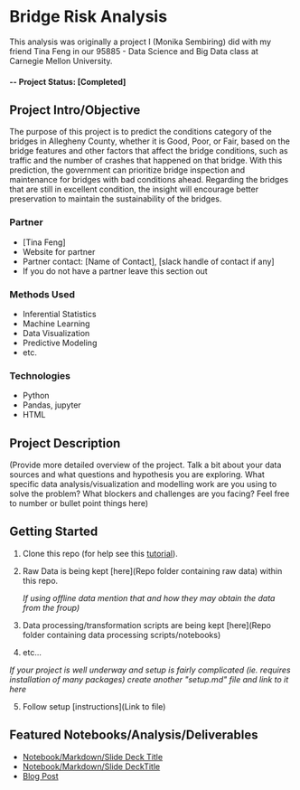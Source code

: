 # Bridge Risk Analysis
This analysis was originally a project I (Monika Sembiring) did with my friend Tina Feng in our 95885 - Data Science and Big Data class at Carnegie Mellon University. 

#### -- Project Status: [Completed]

## Project Intro/Objective
The purpose of this project is to predict the conditions category of the bridges in Allegheny County, whether it is Good, Poor, or Fair, based on the bridge features and other factors that affect the bridge conditions, such as traffic and the number of crashes that happened on that bridge. With this prediction, the government can prioritize bridge inspection and maintenance for bridges with bad conditions ahead. Regarding the bridges that are still in excellent condition, the insight will encourage better preservation to maintain the sustainability of the bridges.

### Partner
* [Tina Feng]
* Website for partner
* Partner contact: [Name of Contact], [slack handle of contact if any]
* If you do not have a partner leave this section out

### Methods Used
* Inferential Statistics
* Machine Learning
* Data Visualization
* Predictive Modeling
* etc.

### Technologies
* Python
* Pandas, jupyter
* HTML

## Project Description
(Provide more detailed overview of the project.  Talk a bit about your data sources and what questions and hypothesis you are exploring. What specific data analysis/visualization and modelling work are you using to solve the problem? What blockers and challenges are you facing?  Feel free to number or bullet point things here)


## Getting Started

1. Clone this repo (for help see this [tutorial](https://help.github.com/articles/cloning-a-repository/)).
2. Raw Data is being kept [here](Repo folder containing raw data) within this repo.

    *If using offline data mention that and how they may obtain the data from the froup)*
    
3. Data processing/transformation scripts are being kept [here](Repo folder containing data processing scripts/notebooks)
4. etc...

*If your project is well underway and setup is fairly complicated (ie. requires installation of many packages) create another "setup.md" file and link to it here*  

5. Follow setup [instructions](Link to file)

## Featured Notebooks/Analysis/Deliverables
* [Notebook/Markdown/Slide Deck Title](link)
* [Notebook/Markdown/Slide DeckTitle](link)
* [Blog Post](link)
